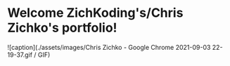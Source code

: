 # Welcome ZichKoding's/Chris Zichko's portfolio!

![caption](./assets/images/Chris Zichko - Google Chrome 2021-09-03 22-19-37.gif / GIF)